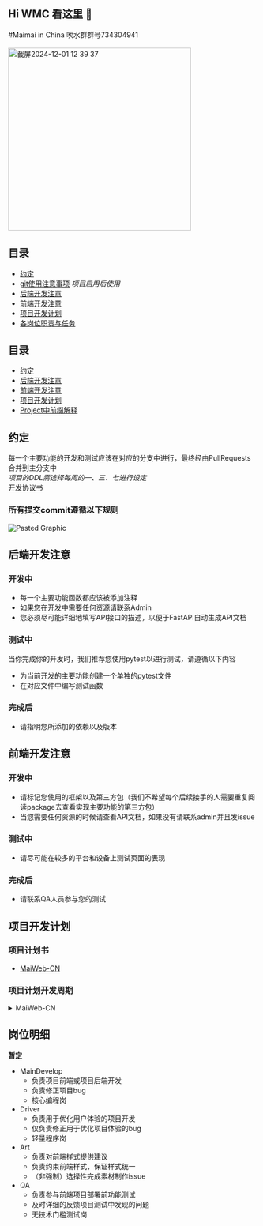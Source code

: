 ## Hi WMC 看这里 👋

#Maimai in China
吹水群群号734304941<br></br>
<img width="370" alt="截屏2024-12-01 12 39 37" src="https://github.com/user-attachments/assets/754c42bf-eb3b-4d33-919d-42a7f5513c03">



## 目录
- [约定](#约定)
- [git使用注意事项](https://blog.yzyweb.cn/post/git/) *项目启用后使用*
- [后端开发注意](#后端开发注意)
- [前端开发注意](#前端开发注意)
- [项目开发计划](#项目开发计划)
- [各岗位职责与任务](#岗位明细)

## 目录
- [约定](#约定)
- [后端开发注意](#后端开发注意)
- [前端开发注意](#前端开发注意)
- [项目开发计划](#项目开发计划)
- [Project中前缀解释](#projects中的前缀)

## 约定

每一个主要功能的开发和测试应该在对应的分支中进行，最终经由PullRequests合并到主分支中  
*项目的DDL需选择每周的一、三、七进行设定*  
[开发协议书](/profile/agreement.md)
### 所有提交commit遵循以下规则
![Pasted Graphic](https://github.com/user-attachments/assets/a5f33f5f-f617-4090-834a-25532b669cde)


## 后端开发注意
### 开发中
- 每一个主要功能函数都应该被添加注释
- 如果您在开发中需要任何资源请联系Admin
- 您必须尽可能详细地填写API接口的描述，以便于FastAPI自动生成API文档
### 测试中
当你完成你的开发时，我们推荐您使用pytest以进行测试，请遵循以下内容
- 为当前开发的主要功能创建一个单独的pytest文件
- 在对应文件中编写测试函数
### 完成后
- 请指明您所添加的依赖以及版本


## 前端开发注意
### 开发中
- 请标记您使用的框架以及第三方包（我们不希望每个后续接手的人需要重复阅读package去查看实现主要功能的第三方包）
- 当您需要任何资源的时候请查看API文档，如果没有请联系admin并且发issue
### 测试中
- 请尽可能在较多的平台和设备上测试页面的表现
### 完成后
- 请联系QA人员参与您的测试

## 项目开发计划
### 项目计划书
- [MaiWeb-CN](/project/MaiWeb-CN.md)
### 项目计划开发周期
<details>
<summary>MaiWeb-CN</summary>

**当前计划以每人每天40mins确定**
*参与人数2/5*
- 2025.1.1  项目启动
- 2025.1.10 完成maimai、机厅的相关基础功能
- 2025.1.16 完成maimai、机厅的相关扩展功能
- 2025.1.25 完成用户系统
- 2025.1.28 项目暂停过春节
- 2025.2.3  项目重启
- 2025.2.10 完善maimai、机厅的进阶功能
- 2025.2.15 网页beta版发布
</details>

## 岗位明细
**暂定**
- MainDevelop
  - 负责项目前端或项目后端开发
  - 负责修正项目bug
  - 核心编程岗
- Driver
  - 负责用于优化用户体验的项目开发
  - 仅负责修正用于优化项目体验的bug
  - 轻量程序岗
- Art
  - 负责对前端样式提供建议
  - 负责约束前端样式，保证样式统一
  - （非强制）选择性完成素材制作issue
- QA
  - 负责参与前端项目部署前功能测试
  - 及时详细的反馈项目测试中发现的问题
  - 无技术门槛测试岗
